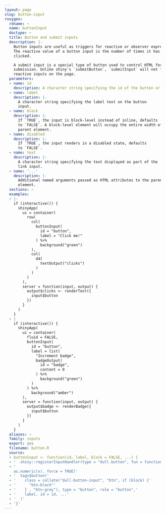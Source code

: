 ```yaml
---
layout: page
slug: button-input
roxygen:
  rdname: ~
  name: buttonInput
  doctype: ~
  title: Button and submit inputs
  description: |-
    Button inputs are useful as triggers for reactive or observer expressions.
    The reactive value of a button input is the number of times it has been
    clicked.

    A submit input is a special type of button used to control HTML form
    submission. Unlike shiny's `submitButton`, `submitInput` will not freeze all
    reactive inputs on the page.
  parameters:
  - name: id
    description: A character string specifying the id of the button or link input.
  - name: label
    description: |-
      A character string specifying the label text on the button
      input.
  - name: block
    description: |-
      If `TRUE`, the input is block-level instead of inline, defaults
      to `FALSE`. A block-level element will occupy the entire width of its
      parent element.
  - name: disabled
    description: |-
      If `TRUE`, the input renders in a disabled state, defaults
      to `FALSE`.
  - name: text
    description: |-
      A character string specifying the text displayed as part of the
      link input.
  - name: '...'
    description: |-
      Additional named arguments passed as HTML attributes to the parent
      element.
  sections: ~
  examples:
  - |-
    if (interactive()) {
      shinyApp(
        ui = container(
          row(
            col(
              buttonInput(
                id = "button",
                label = "Click me!"
              ) %>%
                background("green")
            ),
            col(
              d4(
                textOutput("clicks")
              )
            )
          )
        ),
        server = function(input, output) {
          output$clicks <- renderText({
            input$button
          })
        }
      )
    }
  - |
    if (interactive()) {
      shinyApp(
        ui = container(
          fluid = FALSE,
          buttonInput(
            id = "button",
            label = list(
              "Increment badge",
              badgeOutput(
                id = "badge",
                content = 0
              ) %>%
                background("green")
            )
          ) %>%
            background("amber")
        ),
        server = function(input, output) {
          output$badge <- renderBadge({
            input$button
          })
        }
      )
    }
  aliases: ~
  family: inputs
  export: yes
  filename: button.R
  source:
  - buttonInput <- function(id, label, block = FALSE, ...) {
  - '  shiny::registerInputHandler(type = "dull.button", fun = function(x,'
  - '                                                                   session, name)
    as.numeric(x), force = TRUE)'
  - '  tags$button('
  - '    class = collate("dull-button-input", "btn", if (block) {'
  - '      "btn-block"'
  - '    } , "btn-grey"), type = "button", role = "button",'
  - '    label, id = id, ...'
  - '  )'
  - '}'
---
```


